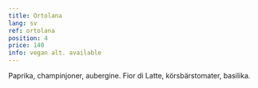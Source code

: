 ```yaml
---
title: Ortolana
lang: sv
ref: ortolana
position: 4
price: 140
info: vegan alt. available
---
```


Paprika, champinjoner, aubergine. Fior di Latte, körsbärstomater, basilika.
